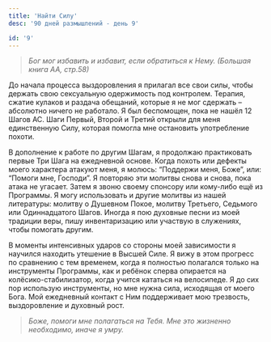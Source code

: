```yaml
---
title: 'Найти Силу'
desc: '90 дней размышлений - день 9'

id: '9'
---
```


> _Бог мог избавить и избавит, если обратиться к Нему. (Большая книга АА,
> стр.58)_

До начала процесса выздоровления я прилагал все свои силы, чтобы держать свою
сексуальную одержимость под контролем. Терапия, сжатие кулаков и раздача
обещаний, которые я не мог сдержать – абсолютно ничего не работало. Я был
беспомощен, пока не нашёл 12 Шагов АС. Шаги Первый, Второй и Третий открыли
для меня единственную Силу, которая помогла мне остановить употребление
похоти.

В дополнение к работе по другим Шагам, я продолжаю практиковать первые Три
Шага на ежедневной основе. Когда похоть или дефекты моего характера атакуют
меня, я молюсь: “Поддержи меня, Боже”, или: “Помоги мне, Господи”. Я повторяю
эти молитвы снова и снова, пока атака не угасает. Затем я звоню своему
спонсору или кому-либо ещё из Программы. Я могу использовать и другие молитвы
из нашей литературы: молитву о Душевном Покое, молитву Третьего, Седьмого или
Одиннадцатого Шагов. Иногда я пою духовные песни из моей традиции веры, пишу
инвентаризацию или участвую в служениях, чтобы помогать другим.

В моменты интенсивных ударов со стороны моей зависимости я научился находить
утешение в Высшей Силе. Я вижу в этом прогресс по сравнению с тем временем,
когда я полностью полагался только на инструменты Программы, как и ребёнок
сперва опирается на колёсико-стабилизатор, когда учится кататься на
велосипеде. Я до сих пор использую инструменты, но мне нужна сила, исходящая
от моего Бога. Мой ежедневный контакт с Ним поддерживает мою трезвость,
выздоровление и духовный рост.

> _Боже, помоги мне полагаться на Тебя. Мне это жизненно необходимо, иначе я
> умру._
